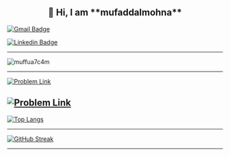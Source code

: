 <h2 align=center>👋 Hi, I am **mufaddalmohna**</h2>

[![Gmail Badge](https://img.shields.io/badge/-muffuali51@gmail.com-c14438?style=flat-square&logo=Gmail&logoColor=white&link=mailto:muffuali51@gmail.com)](mailto:muffuali51@gmail.com)

[![Linkedin Badge](https://img.shields.io/badge/-mufaddalmohna-blue?style=flat-square&logo=Linkedin&logoColor=white&link=https://www.linkedin.com/in/mufaddalmohna/)](https://www.linkedin.com/in/mufaddalmohna/)

---
<p align="left"> <img src="https://komarev.com/ghpvc/?username=muffua7c4m&label=Profile%20views&color=0e75b6&style=flat" alt="muffua7c4m" /> </p>

---

[![Problem Link](https://img.shields.io/badge/GeeksforGeeks-298D46?style=for-the-badge&logo=geeksforgeeks&logoColor=red)](https://auth.geeksforgeeks.org/user/muffua7c4m)


[![Problem Link](https://img.shields.io/badge/leetcode-298D48?style=for-the-badge&logo=leetcode&logoColor=blue)](https://leetcode.com/Mufaddal78652)
---

 [![Top Langs](https://github-readme-stats.vercel.app/api/top-langs/?username=mufaddal51&theme=dark&layout=compact&align=right&width=40%)](https://github.com/mufaddal51/github-readme-stats)
 

 <hr>
 
 [![GitHub Streak](https://github-readme-streak-stats.herokuapp.com/?user=mufaddal51&currStreakNum=2FD3EB&fire=pink&sideLabels=F00&theme=nightowl)](https://git.io/streak-stats)       
         

---

<!--
**Profile Views**&nbsp;&nbsp;&nbsp;&nbsp;&nbsp;&nbsp;&nbsp;
![Visitor](https://hit.yhype.me/github/profile?user_id=45698122)
--!>
